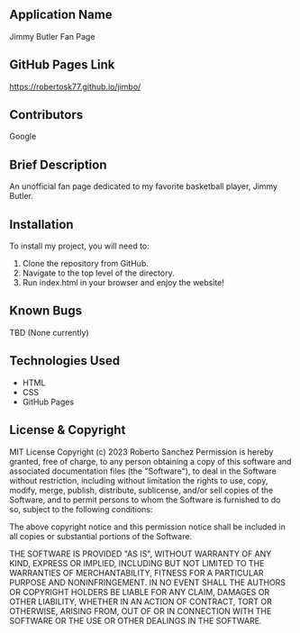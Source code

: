 ## Application Name

Jimmy Butler Fan Page


## GitHub Pages Link

https://robertosk77.github.io/jimbo/


## Contributors

Google


## Brief Description

An unofficial fan page dedicated to my favorite basketball player, Jimmy Butler.


## Installation

To install my project, you will need to:

1. Clone the repository from GitHub.
2. Navigate to the top level of the directory.
3. Run index.html in your browser and enjoy the website!

## Known Bugs

TBD (None currently)

## Technologies Used

* HTML
* CSS
* GitHub Pages


## License & Copyright

MIT License
Copyright (c) 2023 Roberto Sanchez
Permission is hereby granted, free of charge, to any person obtaining a copy
of this software and associated documentation files (the "Software"), to deal
in the Software without restriction, including without limitation the rights
to use, copy, modify, merge, publish, distribute, sublicense, and/or sell
copies of the Software, and to permit persons to whom the Software is
furnished to do so, subject to the following conditions:

The above copyright notice and this permission notice shall be included in all
copies or substantial portions of the Software.

THE SOFTWARE IS PROVIDED "AS IS", WITHOUT WARRANTY OF ANY KIND, EXPRESS OR
IMPLIED, INCLUDING BUT NOT LIMITED TO THE WARRANTIES OF MERCHANTABILITY,
FITNESS FOR A PARTICULAR PURPOSE AND NONINFRINGEMENT. IN NO EVENT SHALL THE
AUTHORS OR COPYRIGHT HOLDERS BE LIABLE FOR ANY CLAIM, DAMAGES OR OTHER
LIABILITY, WHETHER IN AN ACTION OF CONTRACT, TORT OR OTHERWISE, ARISING FROM,
OUT OF OR IN CONNECTION WITH THE SOFTWARE OR THE USE OR OTHER DEALINGS IN THE
SOFTWARE.
